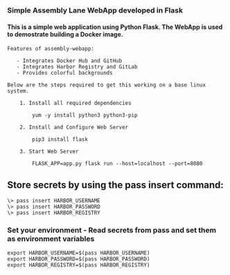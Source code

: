 ### Simple Assembly Lane WebApp developed in Flask

#### This is a simple web application using Python Flask. The WebApp is used to demostrate building a Docker image.

```
Features of assembly-webapp:

   - Integrates Docker Hub and GitHub
   - Integrates Harbor Registry and GitLab
   - Provides colorful backgrounds
```

```
Below are the steps required to get this working on a base linux system.

    1. Install all required dependencies

        yum -y install python3 python3-pip

    2. Install and Configure Web Server

        pip3 install flask

    3. Start Web Server

        FLASK_APP=app.py flask run --host=localhost --port=8080

```

## Store secrets by using the pass insert command:

    \> pass insert HARBOR_USERNAME
    \> pass insert HARBOR_PASSWORD
    \> pass insert HARBOR_REGISTRY


### Set your environment - Read secrets from pass and set them as environment variables

    export HARBOR_USERNAME=$(pass HARBOR_USERNAME)
    export HARBOR_PASSWORD=$(pass HARBOR_PASSWORD)
    export HARBOR_REGISTRY=$(pass HARBOR_REGISTRY)